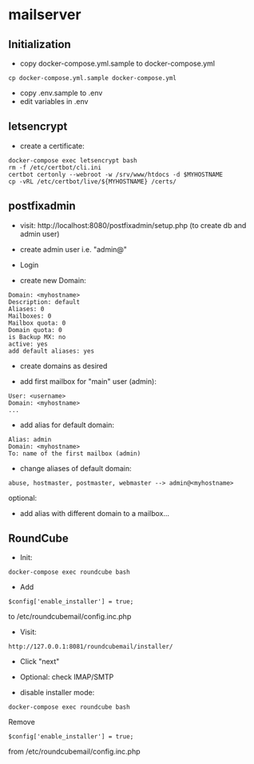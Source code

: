 # mailserver

## Initialization

* copy docker-compose.yml.sample to docker-compose.yml
```
cp docker-compose.yml.sample docker-compose.yml
```

* copy .env.sample to .env
* edit variables in .env

## letsencrypt
* create a certificate:
```
docker-compose exec letsencrypt bash
rm -f /etc/certbot/cli.ini
certbot certonly --webroot -w /srv/www/htdocs -d $MYHOSTNAME
cp -vRL /etc/certbot/live/${MYHOSTNAME} /certs/
```

## postfixadmin

* visit: http://localhost:8080/postfixadmin/setup.php (to create db and admin user)

* create admin user i.e. "admin@<myhostname>"

* Login

* create new Domain:
```
Domain: <myhostname>
Description: default
Aliases: 0
Mailboxes: 0
Mailbox quota: 0
Domain quota: 0
is Backup MX: no
active: yes
add default aliases: yes
```

* create domains as desired

* add first mailbox for "main" user (admin):
```
User: <username>
Domain: <myhostname>
...
```

* add alias for default domain:
```
Alias: admin
Domain: <myhostname>
To: name of the first mailbox (admin)
```

* change aliases of default domain:
```
abuse, hostmaster, postmaster, webmaster --> admin@<myhostname>
```

optional:
* add alias with different domain to a mailbox...

## RoundCube

* Init:
```
docker-compose exec roundcube bash
```

* Add 
```
$config['enable_installer'] = true;
```
to /etc/roundcubemail/config.inc.php

* Visit:
```
http://127.0.0.1:8081/roundcubemail/installer/
```

* Click "next"

* Optional: check IMAP/SMTP

* disable installer mode:
```
docker-compose exec roundcube bash
```

Remove
```
$config['enable_installer'] = true;
```
from /etc/roundcubemail/config.inc.php

